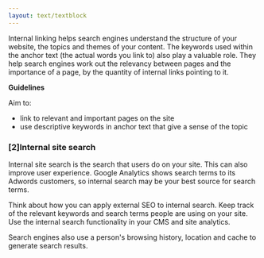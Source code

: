 ```yaml
---
layout: text/textblock
---
```

Internal linking helps search engines understand the structure of your website, the topics and themes of your content. The keywords used within the anchor text (the actual words you link to) also play a valuable role. They help search engines work out the relevancy between pages and the importance of a page, by the quantity of internal links pointing to it. 

**Guidelines**

Aim to:
- link to relevant and important pages on the site
- use descriptive keywords in anchor text that give a sense of the topic

### [2]Internal site search
Internal site search is the search that users do on your site. This can also improve user experience. Google Analytics shows search terms to its Adwords customers, so internal search may be your best source for search terms.

Think about how you can apply external SEO to internal search. Keep track of the relevant keywords and search terms people are using on your site. Use the internal search functionality in your CMS and site analytics.

Search engines also use a person's browsing history, location and cache to generate search results.
